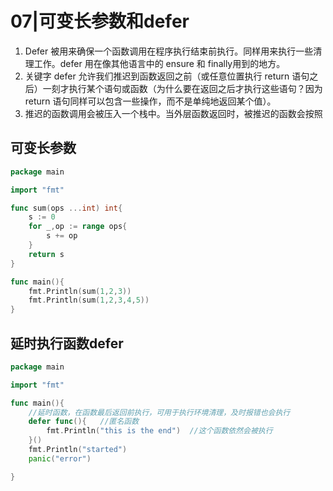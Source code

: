 # 07|可变长参数和defer

1. Defer 被用来确保一个函数调用在程序执行结束前执行。同样用来执行一些清理工作。defer 用在像其他语言中的 ensure 和 finally用到的地方。
2. 关键字 defer 允许我们推迟到函数返回之前（或任意位置执行 return 语句之后）一刻才执行某个语句或函数（为什么要在返回之后才执行这些语句？因为 return 语句同样可以包含一些操作，而不是单纯地返回某个值）。
3. 推迟的函数调用会被压入一个栈中。当外层函数返回时，被推迟的函数会按照

## 可变长参数

```go
package main

import "fmt"

func sum(ops ...int) int{
	s := 0
	for _,op := range ops{
		s += op
	}
	return s
}

func main(){
	fmt.Println(sum(1,2,3))
	fmt.Println(sum(1,2,3,4,5))
}

```

## 延时执行函数defer

```go
package main

import "fmt"

func main(){
	//延时函数，在函数最后返回前执行，可用于执行环境清理，及时报错也会执行
	defer func(){	//匿名函数
		fmt.Println("this is the end")	//这个函数依然会被执行
	}()
	fmt.Println("started")
	panic("error")

}
```

